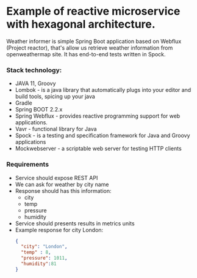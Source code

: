 # Example of reactive microservice with hexagonal architecture.

Weather informer is simple Spring Boot application based on Webflux (Project reactor), that's allow us retrieve weather 
information from openweathermap site.
It has end-to-end tests written in Spock.

### Stack technology:
  - JAVA 11, Groovy
  - Lombok - is a java library that automatically plugs into your editor and build tools, spicing up your java
  - Gradle
  - Spring BOOT 2.2.x
  - Spring Webflux - provides reactive programming support for web applications.
  - Vavr - functional library for Java
  - Spock - is a testing and specification framework for Java and Groovy applications
  - Mockwebserver - a scriptable web server for testing HTTP clients

### Requirements
  - Service should expose REST API
  - We can ask for weather by city name
  - Response should has this information:
     - city
     - temp
     - pressure
     - humidity
  - Service should presents results in metrics units
  - Example response for city London:
     ```json
     {
       "city": "London",
       "temp" : 8,
       "pressure": 1011,
       "humidity":81
     }
     ```